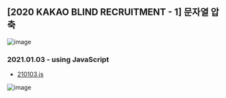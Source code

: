 ## [2020 KAKAO BLIND RECRUITMENT - 1] 문자열 압축

![image](https://user-images.githubusercontent.com/22045163/91018024-fb286e80-e629-11ea-9cab-8e232831403f.png)

### 2021.01.03 - using JavaScript

- [210103.js](210103.js)

![image](https://user-images.githubusercontent.com/22045163/103463414-8e5b7880-4d6f-11eb-80e0-83b59cf053a8.png)
